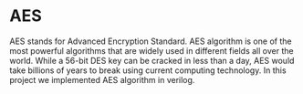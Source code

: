# AES
AES stands for Advanced Encryption Standard.
AES algorithm is one of the most powerful algorithms that are widely used in different fields all
over the world. While a 56-bit DES key can be cracked in less than a day, AES would take billions of years to break using current computing technology.
In this project we implemented AES algorithm in verilog.
